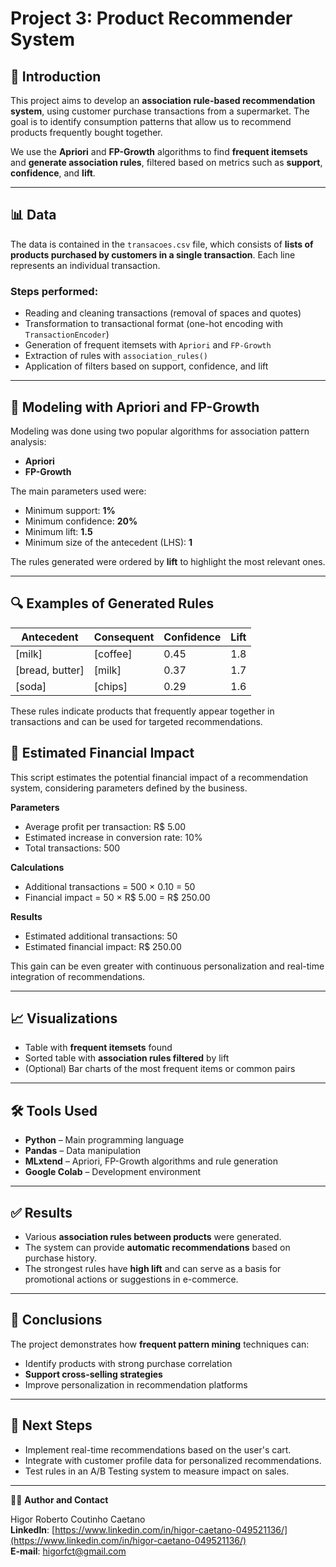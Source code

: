 # Project 3: Product Recommender System

## 📝 Introduction

This project aims to develop an **association rule-based recommendation system**, using customer purchase transactions from a supermarket. The goal is to identify consumption patterns that allow us to recommend products frequently bought together.

We use the **Apriori** and **FP-Growth** algorithms to find **frequent itemsets** and **generate association rules**, filtered based on metrics such as **support**, **confidence**, and **lift**.

---

## 📊 Data

The data is contained in the `transacoes.csv` file, which consists of **lists of products purchased by customers in a single transaction**. Each line represents an individual transaction.

### Steps performed:
- Reading and cleaning transactions (removal of spaces and quotes)
- Transformation to transactional format (one-hot encoding with `TransactionEncoder`)
- Generation of frequent itemsets with `Apriori` and `FP-Growth`
- Extraction of rules with `association_rules()`
- Application of filters based on support, confidence, and lift

---

## 🤖 Modeling with Apriori and FP-Growth

Modeling was done using two popular algorithms for association pattern analysis:

- **Apriori**
- **FP-Growth**

The main parameters used were:

- Minimum support: **1%**
- Minimum confidence: **20%**
- Minimum lift: **1.5**
- Minimum size of the antecedent (LHS): **1**

The rules generated were ordered by **lift** to highlight the most relevant ones.

---

## 🔍 Examples of Generated Rules

| Antecedent         | Consequent       | Confidence | Lift |
|--------------------|------------------|------------|------|
| [milk]             | [coffee]         | 0.45       | 1.8  |
| [bread, butter]    | [milk]           | 0.37       | 1.7  |
| [soda]             | [chips]          | 0.29       | 1.6  |

These rules indicate products that frequently appear together in transactions and can be used for targeted recommendations.

## 💼 Estimated Financial Impact

This script estimates the potential financial impact of a recommendation system, considering parameters defined by the business.

**Parameters**
- Average profit per transaction: R$ 5.00
- Estimated increase in conversion rate: 10%
- Total transactions: 500

**Calculations**
- Additional transactions = 500 × 0.10 = 50
- Financial impact = 50 × R$ 5.00 = R$ 250.00

**Results**
- Estimated additional transactions: 50
- Estimated financial impact: R$ 250.00

This gain can be even greater with continuous personalization and real-time integration of recommendations.

---

## 📈 Visualizations

- Table with **frequent itemsets** found
- Sorted table with **association rules filtered** by lift
- (Optional) Bar charts of the most frequent items or common pairs

---

## 🛠️ Tools Used

- **Python** – Main programming language
- **Pandas** – Data manipulation
- **MLxtend** – Apriori, FP-Growth algorithms and rule generation
- **Google Colab** – Development environment

---

## ✅ Results

- Various **association rules between products** were generated.
- The system can provide **automatic recommendations** based on purchase history.
- The strongest rules have **high lift** and can serve as a basis for promotional actions or suggestions in e-commerce.

---

## 🧠 Conclusions

The project demonstrates how **frequent pattern mining** techniques can:

- Identify products with strong purchase correlation
- **Support cross-selling strategies**
- Improve personalization in recommendation platforms

---

## 🔄 Next Steps

- Implement real-time recommendations based on the user's cart.
- Integrate with customer profile data for personalized recommendations.
- Test rules in an A/B Testing system to measure impact on sales.

---

🧑‍💻 **Author and Contact**

Higor Roberto Coutinho Caetano  
**LinkedIn**: [https://www.linkedin.com/in/higor-caetano-049521136/](https://www.linkedin.com/in/higor-caetano-049521136/)  
**E-mail**: higorfct@gmail.com
